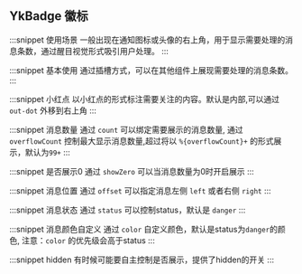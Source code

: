 ## YkBadge 徽标
:::snippet
使用场景
一般出现在通知图标或头像的右上角，用于显示需要处理的消息条数，通过醒目视觉形式吸引用户处理。
<BadgeScenes/>
:::
  
:::snippet
基本使用
通过插槽方式，可以在其他组件上展现需要处理的消息条数。
<BadgeBasic/>
:::

:::snippet
小红点
以小红点的形式标注需要关注的内容。默认是内部,可以通过 `out-dot` 外移到右上角
<BadgeDot/>
:::

:::snippet
消息数量
通过 `count` 可以绑定需要展示的消息数量, 通过 `overflowCount` 控制最大显示消息数量,超过将以 `%{overflowCount}+` 的形式展示，默认为`99+`
<BadgeCount/>
:::

:::snippet
是否展示0
通过 `showZero` 可以当消息数量为0时开启展示
<BadgeZero/>
:::

:::snippet
消息位置
通过 `offset` 可以指定消息左侧 `left` 或者右侧 `right`
<BadgeOffset/>
:::

:::snippet
消息状态
通过 `status` 可以控制status，默认是 `danger`
<BadgeStatus/>
:::

:::snippet
消息颜色自定义
通过 `color` 自定义颜色，默认是status为`danger`的颜色, 注意：`color` 的优先级会高于status
<BadgeColor/>
:::

:::snippet
hidden
有时候可能要自主控制是否展示，提供了hidden的开关
<BadgeHidden/>
:::